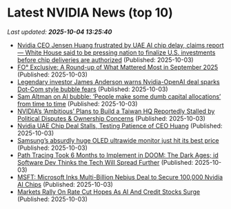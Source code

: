 # Latest NVIDIA News (top 10)
_Last updated: **2025-10-04 13:25:40**_

- [Nvidia CEO Jensen Huang frustrated by UAE AI chip delay, claims report — White House said to be pressing nation to finalize U.S. investments before chip deliveries are authorized](https://www.tomshardware.com/tech-industry/artificial-intelligence/nvidia-ceo-jensen-huang-frustrated-by-uae-ai-chip-delay-claims-report-white-house-said-to-be-pressing-nation-to-finalize-u-s-investments-before-chip-deliveries-are-authorized) (Published: 2025-10-03)
- [FO° Exclusive: A Round-up of What Mattered Most in September 2025](https://www.fairobserver.com/world-news/fo-exclusive-a-round-up-of-what-mattered-most-in-september-2025/) (Published: 2025-10-03)
- [Legendary investor James Anderson warns Nvidia-OpenAI deal sparks Dot-Com style bubble fears](https://economictimes.indiatimes.com/news/international/us/legendary-investor-james-anderson-warns-nvidia-openai-deal-sparks-dot-com-style-bubble-fears/articleshow/124291359.cms) (Published: 2025-10-03)
- [Sam Altman on AI bubble: ‘People make some dumb capital allocations’ from time to time](https://fortune.com/2025/10/03/sam-altman-on-ai-bubble-people-make-some-dumb-capital-allocations-from-time-to-time/) (Published: 2025-10-03)
- [NVIDIA’s ‘Ambitious’ Plans to Build a Taiwan HQ Reportedly Stalled by Political Disputes & Ownership Concerns](https://wccftech.com/nvidia-ambitious-plans-to-develop-a-hq-in-taiwan-has-come-to-a-stall/) (Published: 2025-10-03)
- [Nvidia UAE Chip Deal Stalls, Testing Patience of CEO Huang](https://finance.yahoo.com/news/nvidia-uae-chip-deal-stalls-130717580.html) (Published: 2025-10-03)
- [Samsung’s absurdly huge OLED ultrawide monitor just hit its best price](https://www.pcworld.com/article/2928928/samsungs-absurdly-huge-oled-ultrawide-monitor-just-hit-its-best-price.html) (Published: 2025-10-03)
- [Path Tracing Took 6 Months to Implement in DOOM: The Dark Ages; id Software Dev Thinks the Tech Will Spread Further](https://wccftech.com/path-tracing-took-six-months-to-implement-doom-the-dark-ages/) (Published: 2025-10-03)
- [MSFT: Microsoft Inks Multi-Billion Nebius Deal to Secure 100,000 Nvidia AI Chips](https://finance.yahoo.com/news/msft-microsoft-inks-multi-billion-125705192.html) (Published: 2025-10-03)
- [Markets Rally On Rate Cut Hopes As AI And Credit Stocks Surge](https://www.forbes.com/sites/jjkinahan/2025/10/03/markets-rally-on-rate-cut-hopes-as-ai-and-credit-stocks-surge/) (Published: 2025-10-03)

